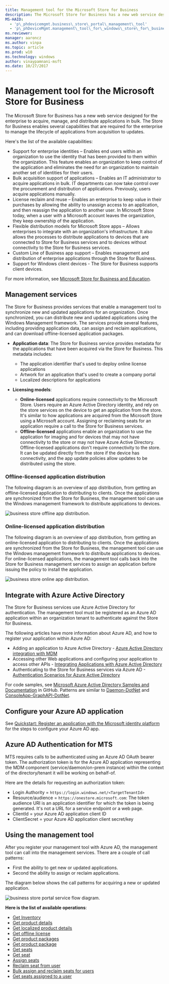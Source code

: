 ```yaml
---
title: Management tool for the Microsoft Store for Business
description: The Microsoft Store for Business has a new web service designed for the enterprise to acquire, manage, and distribute applications in bulk.
MS-HAID: 
  - 'p\_phdevicemgmt.business\_store\_portal\_management\_tool'
  - 'p\_phDeviceMgmt.management\_tool\_for\_windows\_store\_for\_business'
ms.reviewer: 
manager: aaroncz
ms.author: vinpa
ms.topic: article
ms.prod: w10
ms.technology: windows
author: vinaypamnani-msft
ms.date: 10/27/2017
---
```


# Management tool for the Microsoft Store for Business

The Microsoft Store for Business has a new web service designed for the enterprise to acquire, manage, and distribute applications in bulk. The Store for Business enables several capabilities that are required for the enterprise to manage the lifecycle of applications from acquisition to updates.

Here's the list of the available capabilities:

-   Support for enterprise identities – Enables end users within an organization to use the identity that has been provided to them within the organization. This feature enables an organization to keep control of the application and eliminates the need for an organization to maintain another set of identities for their users.
-   Bulk acquisition support of applications – Enables an IT administrator to acquire applications in bulk. IT departments can now take control over the procurement and distribution of applications. Previously, users acquire applications manually.
-   License reclaim and reuse – Enables an enterprise to keep value in their purchases by allowing the ability to unassign access to an application, and then reassign the application to another user. In Microsoft Store today, when a user with a Microsoft account leaves the organization, they keep ownership of the application.
-   Flexible distribution models for Microsoft Store apps – Allows enterprises to integrate with an organization's infrastructure. It also allows the processes to distribute applications to devices that are connected to Store for Business services and to devices without connectivity to the Store for Business services.
-   Custom Line of Business app support – Enables management and distribution of enterprise applications through the Store for Business.
-   Support for Windows client devices - The Store for Business supports client devices.

For more information, see [Microsoft Store for Business and Education](/microsoft-store/).

## Management services

The Store for Business provides services that enable a management tool to synchronize new and updated applications for an organization. Once synchronized, you can distribute new and updated applications using the Windows Management framework. The services provide several features, including providing application data, can assign and reclaim applications, and can download offline-licensed application packages.

- **Application data**: The Store for Business service provides metadata for the applications that have been acquired via the Store for Business. This metadata includes:
  - The application identifier that's used to deploy online license applications
  - Artwork for an application that's used to create a company portal
  - Localized descriptions for applications

- **Licensing models**:

  - **Online-licensed** applications require connectivity to the Microsoft Store. Users require an Azure Active Directory identity, and rely on the store services on the device to get an application from the store. It's similar to how applications are acquired from the Microsoft Store using a Microsoft account. Assigning or reclaiming seats for an application require a call to the Store for Business services.
  - **Offline-licensed** applications enable an organization to use the application for imaging and for devices that may not have connectivity to the store or may not have Azure Active Directory. Offline-licensed applications don't require connectivity to the store. It can be updated directly from the store if the device has connectivity, and the app update policies allow updates to be distributed using the store.

### Offline-licensed application distribution

The following diagram is an overview of app distribution, from getting an offline-licensed application to distributing to clients. Once the applications are synchronized from the Store for Business, the management tool can use the Windows management framework to distribute applications to devices.

![business store offline app distribution.](images/businessstoreportalservices2.png)

### Online-licensed application distribution

The following diagram is an overview of app distribution, from getting an online-licensed application to distributing to clients. Once the applications are synchronized from the Store for Business, the management tool can use the Windows management framework to distribute applications to devices. For online-licensed applications, the management tool calls back into the Store for Business management services to assign an application before issuing the policy to install the application.

![business store online app distribution.](images/businessstoreportalservices3.png)

## Integrate with Azure Active Directory

The Store for Business services use Azure Active Directory for authentication. The management tool must be registered as an Azure AD application within an organization tenant to authenticate against the Store for Business.

The following articles have more information about Azure AD, and how to register your application within Azure AD:

-   Adding an application to Azure Active Directory - [Azure Active Directory integration with MDM](azure-active-directory-integration-with-mdm.md)
-   Accessing other Web applications and configuring your application to access other APIs - [Integrating Applications with Azure Active Directory](/azure/active-directory/develop/quickstart-register-app)
-   Authenticating to the Store for Business services via Azure AD - [Authentication Scenarios for Azure Active Directory](/azure/active-directory/develop/authentication-vs-authorization)

For code samples, see [Microsoft Azure Active Directory Samples and Documentation](https://go.microsoft.com/fwlink/p/?LinkId=623024) in GitHub. Patterns are similar to [Daemon-DotNet](https://go.microsoft.com/fwlink/p/?LinkId=623025) and [ConsoleApp-GraphAPI-DotNet](https://go.microsoft.com/fwlink/p/?LinkId=623026).

## Configure your Azure AD application

See [Quickstart: Register an application with the Microsoft identity platform](/azure/active-directory/develop/quickstart-register-app) for the steps to configure your Azure AD app. 

## Azure AD Authentication for MTS

MTS requires calls to be authenticated using an Azure AD OAuth bearer token. The authorization token is for the Azure AD application representing the MDM component (service/daemon/on-prem instance) within the context of the directory/tenant it will be working on behalf-of.

Here are the details for requesting an authorization token:

-   Login Authority = `https://login.windows.net/<TargetTenantId>`
-   Resource/audience = `https://onestore.microsoft.com`: The token audience URI is an application identifier for which the token is being generated. It's not a URL for a service endpoint or a web page.
-   ClientId = your Azure AD application client ID
-   ClientSecret = your Azure AD application client secret/key

## Using the management tool

After you register your management tool with Azure AD, the management tool can call into the management services. There are a couple of call patterns:

-   First the ability to get new or updated applications.
-   Second the ability to assign or reclaim applications.

The diagram below shows the call patterns for acquiring a new or updated application.

![business store portal service flow diagram.](images/businessstoreportalservicesflow.png)

**Here is the list of available operations**:

-   [Get Inventory](get-inventory.md)
-   [Get product details](get-product-details.md)
-   [Get localized product details](get-localized-product-details.md)
-   [Get offline license](get-offline-license.md)
-   [Get product packages](get-product-packages.md)
-   [Get product package](get-product-package.md)
-   [Get seats](get-seats.md)
-   [Get seat](get-seat.md)
-   [Assign seats](assign-seats.md)
-   [Reclaim seat from user](reclaim-seat-from-user.md)
-   [Bulk assign and reclaim seats for users](bulk-assign-and-reclaim-seats-from-user.md)
-   [Get seats assigned to a user](get-seats-assigned-to-a-user.md)

